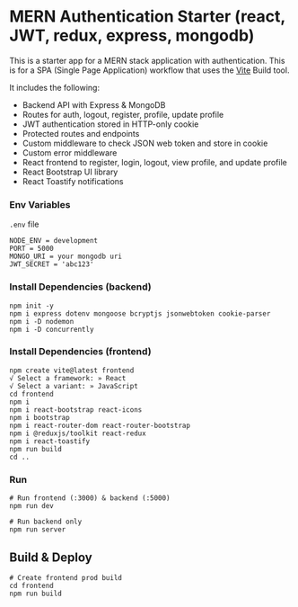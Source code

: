 # MERN Authentication Starter (react, JWT, redux, express, mongodb)

This is a starter app for a MERN stack application with authentication. This is for a SPA (Single Page Application) workflow that uses the [Vite](https://vite.dev) Build tool.

It includes the following:

- Backend API with Express & MongoDB
- Routes for auth, logout, register, profile, update profile
- JWT authentication stored in HTTP-only cookie
- Protected routes and endpoints
- Custom middleware to check JSON web token and store in cookie
- Custom error middleware
- React frontend to register, login, logout, view profile, and update profile
- React Bootstrap UI library
- React Toastify notifications

### Env Variables

`.env` file

```
NODE_ENV = development
PORT = 5000
MONGO_URI = your mongodb uri
JWT_SECRET = 'abc123'
```

### Install Dependencies (backend)

```
npm init -y
npm i express dotenv mongoose bcryptjs jsonwebtoken cookie-parser
npm i -D nodemon
npm i -D concurrently
```

### Install Dependencies (frontend)

```
npm create vite@latest frontend
√ Select a framework: » React
√ Select a variant: » JavaScript
cd frontend
npm i
npm i react-bootstrap react-icons 
npm i bootstrap
npm i react-router-dom react-router-bootstrap
npm i @reduxjs/toolkit react-redux
npm i react-toastify
npm run build
cd ..
```

### Run

```
# Run frontend (:3000) & backend (:5000)
npm run dev

# Run backend only
npm run server
```

## Build & Deploy

```
# Create frontend prod build
cd frontend
npm run build
```